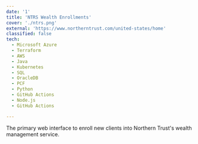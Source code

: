 ```yaml
---
date: '1'
title: 'NTRS Wealth Enrollments'
cover: './ntrs.png'
external: 'https://www.northerntrust.com/united-states/home'
classified: false
tech:
  - Microsoft Azure
  - Terraform
  - AWS
  - Java
  - Kubernetes
  - SQL
  - OracleDB
  - PCF
  - Python
  - GitHub Actions
  - Node.js
  - GitHub Actions

---
```


The primary web interface to enroll new clients into Northern Trust's wealth management service.